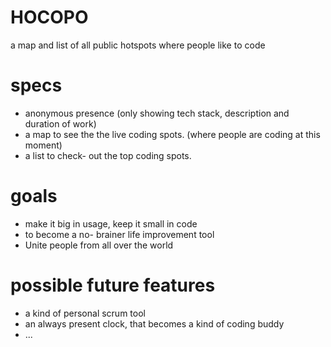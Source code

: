 # HOCOPO
a map and list of all public hotspots where people like to code

# specs
  - anonymous presence (only showing tech stack, description and duration of work)
  - a map to see the the live coding spots. (where people are coding at this moment)
  - a list to check- out the top coding spots. 
  
 # goals
  - make it big in usage, keep it small in code
  - to become a no- brainer life improvement tool
  - Unite people from all over the world
 
 # possible future features
  - a kind of personal scrum tool
  - an always present clock, that becomes a kind of coding buddy
  - ...
